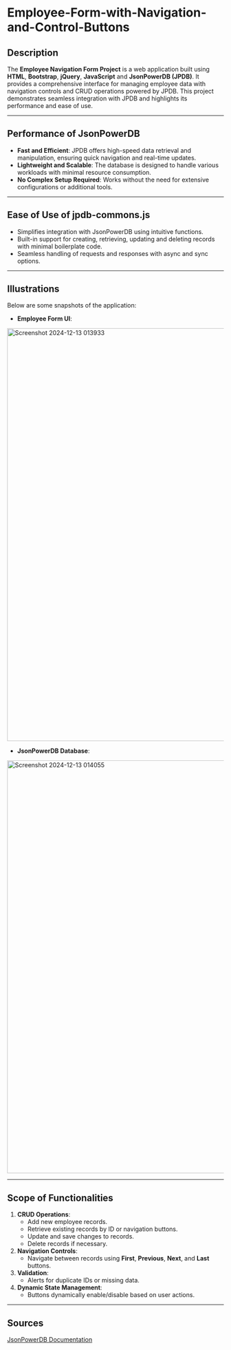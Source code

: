 # Employee-Form-with-Navigation-and-Control-Buttons

## Description
The **Employee Navigation Form Project** is a web application built using **HTML**, **Bootstrap**, **jQuery**, **JavaScript** and **JsonPowerDB (JPDB)**. It provides a comprehensive interface for managing employee data with navigation controls and CRUD operations powered by JPDB. This project demonstrates seamless integration with JPDB and highlights its performance and ease of use.

---

## Performance of JsonPowerDB
- **Fast and Efficient**: JPDB offers high-speed data retrieval and manipulation, ensuring quick navigation and real-time updates.
- **Lightweight and Scalable**: The database is designed to handle various workloads with minimal resource consumption.
- **No Complex Setup Required**: Works without the need for extensive configurations or additional tools.

---

## Ease of Use of jpdb-commons.js
- Simplifies integration with JsonPowerDB using intuitive functions.
- Built-in support for creating, retrieving, updating and deleting records with minimal boilerplate code.
- Seamless handling of requests and responses with async and sync options.

---

## Illustrations
Below are some snapshots of the application:

- **Employee Form UI**:
<img width="960" alt="Screenshot 2024-12-13 013933" src="https://github.com/user-attachments/assets/1a6bbe31-49de-420e-85ed-d4197d03dc87" />


- **JsonPowerDB Database**:
<img width="960" alt="Screenshot 2024-12-13 014055" src="https://github.com/user-attachments/assets/dcdda7da-0fa6-41f8-96fe-e73e8120abb6" />


---

## Scope of Functionalities
1. **CRUD Operations**:
   - Add new employee records.
   - Retrieve existing records by ID or navigation buttons.
   - Update and save changes to records.
   - Delete records if necessary.
2. **Navigation Controls**:
   - Navigate between records using **First**, **Previous**, **Next**, and **Last** buttons.
3. **Validation**:
   - Alerts for duplicate IDs or missing data.
4. **Dynamic State Management**:
   - Buttons dynamically enable/disable based on user actions.

---

## Sources
[JsonPowerDB Documentation](https://login2explore.com/jpdb)

